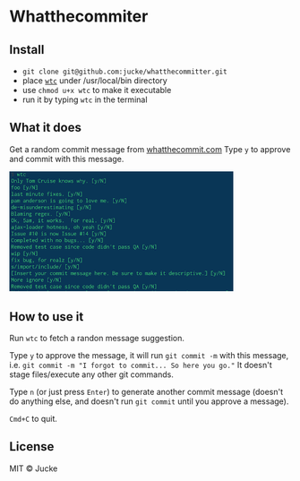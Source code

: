 # Whatthecommiter

## Install

- `git clone git@github.com:jucke/whatthecommitter.git`
- place [`wtc`](bin/wtc) under /usr/local/bin directory
- use `chmod u+x wtc` to make it executable
- run it by typing `wtc` in the terminal

## What it does

Get a random commit message from [whatthecommit.com](http://whatthecommit.com) Type `y` to approve and commit with this message.

<img width="400" src="docs/img/whatthecommiter.png"/>

## How to use it

Run `wtc` to fetch a randon message suggestion.

Type `y` to approve the message, it will run `git commit -m` with this message, i.e. `git commit -m "I forgot to commit... So here you go."` It doesn't stage files/execute any other git commands.

Type `n` (or just press `Enter`) to generate another commit message (doesn't do anything else, and doesn't run `git commit` until you approve a message). 

`Cmd+C` to quit.

## License

MIT © Jucke